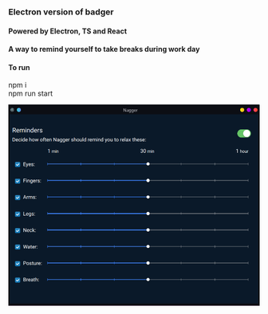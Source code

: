 ### Electron version of badger

#### Powered by Electron, TS and React

#### A way to remind yourself to take breaks during work day
#### To run 
npm i\
npm run start 


![alt text](https://github.com/sanjaytkbabu/nagger/blob/main/res/nagger-1.png)

